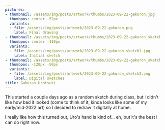 ```yaml
---
pictures:
- thumbnail: /assets/img/posts/artwork/thumbs/2023-09-22-gakuron.jpg
  thumbpos: center -52px
  variants:
  - file: /assets/img/posts/artwork/2023-09-22-gakuron.png
    label: Final drawing
- thumbnail: /assets/img/posts/artwork/thumbs/2023-09-22-gakuron_sketch1.jpg
  thumbpos: center -110px
  variants:
  - file: /assets/img/posts/artwork/2023-09-22-gakuron_sketch1.jpg
    label: Initial sketch
- thumbnail: /assets/img/posts/artwork/thumbs/2023-09-22-gakuron_sketch2.jpg
  thumbpos: -120px -50px
  variants:
  - file: /assets/img/posts/artwork/2023-09-22-gakuron_sketch2.png
    label: Digital sketches
title: Gakuran Urotsuki
---
```

This started a couple days ago as a random sketch during class, but I didn't like how bad it looked (come to think of it, kinda looks like some of my early/mid-2022 art) so I decided to redraw it digitally at home.

I really like how this turned out, Uro's hand is kind of... eh, but it's the best I can do right now.
